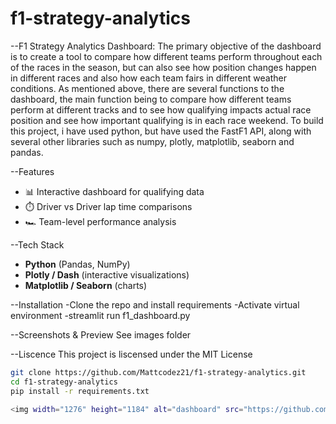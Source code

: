 # f1-strategy-analytics

--F1 Strategy Analytics Dashboard:
The primary objective of the dashboard is to create a tool to compare how different teams
perform throughout each of the races in the season, but can also see how position changes
happen in different races and also how each team fairs in different weather conditions.
As mentioned above, there are several functions to the dashboard, the main function being
to compare how different teams perform at different tracks and to see how qualifying impacts
actual race position and see how important qualifying is in each race weekend.
To build this project, i have used python, but have used the FastF1 API, along with several
other libraries such as numpy, plotly, matplotlib, seaborn and pandas.

--Features
- 📊 Interactive dashboard for qualifying data
- ⏱️ Driver vs Driver lap time comparisons
- 🏎️ Team-level performance analysis

--Tech Stack
- **Python** (Pandas, NumPy)
- **Plotly / Dash** (interactive visualizations)
- **Matplotlib / Seaborn** (charts)

--Installation
-Clone the repo and install requirements
-Activate virtual environment
-streamlit run f1_dashboard.py

--Screenshots & Preview
See images folder

--Liscence
This project is liscensed under the MIT License

```bash
git clone https://github.com/Mattcodez21/f1-strategy-analytics.git
cd f1-strategy-analytics
pip install -r requirements.txt

<img width="1276" height="1184" alt="dashboard" src="https://github.com/user-attachments/assets/07b81550-718d-4937-bd09-216427005749" /> 

